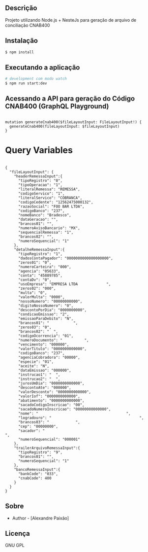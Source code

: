 ## Descrição

Projeto utilizando Node.js + NesteJs para geração de arquivo de conciliação CNAB400

## Instalação

```bash
$ npm install
```

## Executando a aplicação

```bash
# development com modo watch
$ npm run start:dev
```

## Acessando a API para geração do Código CNAB400 (GraphQL Playground)

<code>
mutation generateCnab400($fileLayoutInput: FileLayoutInput!) {
  generateCnab400(fileLayoutInput: $fileLayoutInput) 
}
</code>

# Query Variables

<code>
{
  "fileLayoutInput": {
    "headerRemessaInput":{
      "tipoRegistro": "0",
      "tipoOperacao": "1",
      "literalRemessa": "REMESSA",
      "codigoServico": "1",
      "literalServico": "COBRANCA",
      "codigoCedente": "12562475000132",
      "razaoSocial": "FOO BAR LTDA",
      "codigoBanco": "237",
      "nomeBanco": "Bradesco",
      "dataGeracao": "",
      "brancos01": "",
      "numeroAvisoBancario": "MX",
      "sequencialRemessa": "1",
      "brancos02": "",
      "numeroSequencial": "1"	
    },
    "detalheRemessaInput":{
      "tipoRegistro": "1",
      "dadosContaPagador": "0000000000000000000",
      "zeros01": "0",
      "numeroCarteira": "000",
      "agencia": "05633",
      "conta": "45889785",
      "contaDv": "0",
      "usoEmpresa": "EMPRESA LTDA             ",
      "zeros02": "000",
      "multa": "0",
      "valorMulta": "0000",
      "nossoNumero": "00000000000",
      "digitoNossoNumero": "0",
      "descontoPorDia": "0000000000",
      "condicaoEmissao": "2",
      "emissaoParaDebito": "N",
      "brancos01": "           ",
      "zeros03": "0",
      "brancos02": "  ",
      "codigoOcorrencia": "01",
      "numeroDocumento": "          ",
      "vencimento": "000000",
      "valorTitulo": "0000000000000",
      "codigoBanco": "237",
      "agenciaCobradora": "00000",
      "especie": "01",
      "aceite": "N",
      "dataEmissao": "000000",
      "instrucao1": "  ",
      "instrucao2": "  ",
      "jurosUmDia": "0000000000000",
      "descontoAte": "000000",
      "valorDesconto": "0000000000000",
      "valorIof": "0000000000000",
      "abatimento": "0000000000000",
      "sacadoCodigoInscricao": "00",
      "sacadoNumeroInscricao": "00000000000000",
      "nome": "                                        ",
      "logradouro": "                                        ",
      "brancos03": "            ",
      "cep": "00000000",
      "sacador": "                                                            ",
      "numeroSequencial": "000001"	
    },
    "trailerArquivoRemessaInput":{
      "tipoRegistro": "9", 
      "brancos01": "", 
      "numeroSequencial": "1"
    },
    "bancoRemessaInput":{
      "bankCode": "033",
      "cnabCode": 400
    }
  }
}
</code>


## Sobre

- Author - [Alexandre Paixão]

## Licença

GNU GPL
